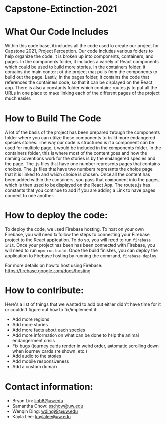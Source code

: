 # Capstone-Extinction-2021

# What Our Code Includes

Within this code base, it includes all the code used to create our project for Capstone 2021, Project Perception. Our code includes various folders to help organize the code. It is broken up into components, containers, and pages. In the components folder, it includes a variety of React components which could be used to build more stories. In the containers folder, it contains the main content of the project that pulls from the components to build out the page. Lastly, in the pages folder, it contains the code that references the containers code, so that it can be displayed on the React app. There is also a constants folder which contains routes.js to put all the URLs in one place to make linking each of the different pages of the project much easier.

# How to Build The Code

A lot of the basis of the project has been prepared through the components folder where you can utilize those components to build more endangered species stories. The way our code is structured is if a component can be used for multiple page, it would be included in the components folder. In the containers folder, this is where most of the content goes and how the naming coventions work for the stories is by the endangered species and the page. The .js files that have one number represents pages that contains choices. The .js files that have two numbers represents the choice page that it is linked to and which choice is chosen. Once all the content has been added within the containers, you pass that component into the pages, which is then used to be displayed on the React App. The routes.js has constants that you continue to add if you are adding a Link to have pages connect to one another.

# How to deploy the code:

To deploy the code, we used Firebase hosting. To host on your own Firebase, you will need to follow the steps to connecting your Firebase project to the React application. 
To do so, you will need to run `firebase init`. Once your project has been has been connected with Firebase, you will need to run `npm run build`. Once the build finishes,
you can deploy the application to Firebase hosting by running the command, `firebase deploy`. 

For more details on how to host using Firebase: https://firebase.google.com/docs/hosting

# How to contribute:

Here's a list of things that we wanted to add but either didn't have time for it or couldn't figure out how to fix/implement it:

- Add more regions
- Add more stories
- Add more facts about each species
- Add more information on what can be done to help the animal endangerment crisis
- Fix bugs (journey cards render in weird order, automatic scrolling down when journey cards are shown, etc.)
- Add audio to the stories
- Add mobile responsiveness
- Add a custom domain

# Contact information:

- Bryan Lin: linb8@uw.edu
- Samantha Chow: sschow@uw.edu
- Wenqin Ding: wding99@uw.edu
- Kayla Lee: kaylalee@uw.edu
